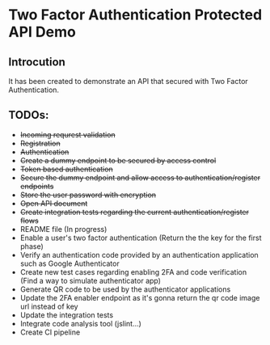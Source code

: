 # Two Factor Authentication Protected API Demo

## Introcution
It has been created to demonstrate an API that secured with Two Factor Authentication.

## TODOs:
* ~~Incoming requrest validation~~
* ~~Registration~~
* ~~Authentication~~
* ~~Create a dummy endpoint to be secured by access control~~
* ~~Token based authentication~~
* ~~Secure the dummy endpoint and allow access to authentication/register endpoints~~
* ~~Store the user password with encryption~~
* ~~Open API document~~
* ~~Create integration tests regarding the current authentication/register flows~~
* README file (In progress)
* Enable a user's two factor authentication (Return the the key for the first phase)
* Verify an authentication code provided by an authentication application such as Google Authenticator
* Create new test cases regarding enabling 2FA and code verification (Find a way to simulate authenticator app) 
* Generate QR code to be used by the authenticator applications
* Update the 2FA enabler endpoint as it's gonna return the qr code image url instead of key
* Update the integration tests
* Integrate code analysis tool (jslint...)
* Create CI pipeline 


